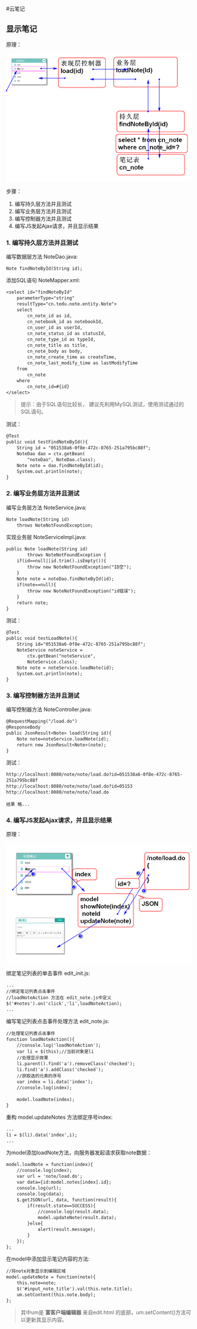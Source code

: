#云笔记

## 显示笔记

原理：

![](1.png)	

步骤：

1. 编写持久层方法并且测试
2. 编写业务层方法并且测试
3. 编写控制器方法并且测试
4. 编写JS发起Ajax请求，并且显示结果

### 1. 编写持久层方法并且测试

编写数据层方法 NoteDao.java:

	Note findNoteById(String id);

添加SQL语句 NoteMapper.xml:

	<select id="findNoteById"
		parameterType="string"
		resultType="cn.tedu.note.entity.Note">
		select
			cn_note_id as id,
			cn_notebook_id as notebookId,
			cn_user_id as userId,
			cn_note_status_id as statusId,
			cn_note_type_id as typeId,
			cn_note_title as title,
			cn_note_body as body,
			cn_note_create_time as createTime,
			cn_note_last_modify_time as lastModifyTime
		from
			cn_note 
		where
			cn_note_id=#{id}
	</select>

> 提示：由于SQL语句比较长， 建议先利用MySQL测试，使用测试通过的SQL语句。

测试：

	@Test
	public void testFindNoteById(){
		String id = "051538a6-0f8e-472c-8765-251a795bc88f";
		NoteDao dao = ctx.getBean(
			"noteDao", NoteDao.class);
		Note note = dao.findNoteById(id);
		System.out.println(note); 
	}

### 2. 编写业务层方法并且测试

编写业务层方法 NoteService.java:

	Note loadNote(String id)
		throws NoteNotFoundException;

实现业务层 NoteServiceImpl.java:

	public Note loadNote(String id)
			throws NoteNotFoundException {
		if(id==null||id.trim().isEmpty()){
			throw new NoteNotFoundException("ID空");
		}
		Note note = noteDao.findNoteById(id);
		if(note==null){
			throw new NoteNotFoundException("id错误");
		}
		return note;
	}

测试：

	
	@Test
	public void testLoadNote(){
		String id="051538a6-0f8e-472c-8765-251a795bc88f";
		NoteService noteService = 
			ctx.getBean("noteService",
			NoteService.class);
		Note note = noteService.loadNote(id);
		System.out.println(note); 
	}	

### 3. 编写控制器方法并且测试

编写控制器方法 NoteController.java:

	@RequestMapping("/load.do")
	@ResponseBody
	public JsonResult<Note> load(String id){
		Note note=noteService.loadNote(id);
		return new JsonResult<Note>(note);
	}

测试：

	http://localhost:8080/note/note/load.do?id=051538a6-0f8e-472c-8765-251a795bc88f
	http://localhost:8080/note/note/load.do?id=05153
	http://localhost:8080/note/note/load.do

	结果 略...

### 4. 编写JS发起Ajax请求，并且显示结果

原理：

![](1.1.png)	

绑定笔记列表的单击事件 edit_init.js:

	...
	//绑定笔记列表点击事件
	//loadNoteAction 方法在 edit_note.js中定义
	$('#notes').on('click','li',loadNoteAction);
	...

编写笔记列表点击事件处理方法 edit_note.js:
	
	//处理笔记列表点击事件
	function loadNoteAction(){
		//console.log('loadNoteAction');
		var li = $(this);//当前对象是li
		//处理显示效果
		li.parent().find('a').removeClass('checked');
		li.find('a').addClass('checked');
		//获取选的元素的序号
		var index = li.data('index');
		//console.log(index);
		
		model.loadNote(index);
	}

重构 model.updateNotes 方法绑定序号index:

	...
	li = $(li).data('index',i);
	...

为model添加loadNote方法，向服务器发起请求获取note数据：

	model.loadNote = function(index){
		//console.log(index);
		var url = 'note/load.do';
		var data={id:model.notes[index].id};
		console.log(url);
		console.log(data);
		$.getJSON(url, data, function(result){
			if(result.state==SUCCESS){
				//console.log(result.data);
				model.updateNote(result.data);
			}else{
				alert(result.message);
			}
		});
	};

在model中添加显示笔记内容的方法:

	//将note对象显示到编辑区域
	model.updateNote = function(note){
		this.note=note;
		$('#input_note_title').val(this.note.title);
		um.setContent(this.note.body);
	};

> 其中um是 **富客户端编辑器** 来自edit.html 的底部，um.setContent()方法可以更新其显示内容。

